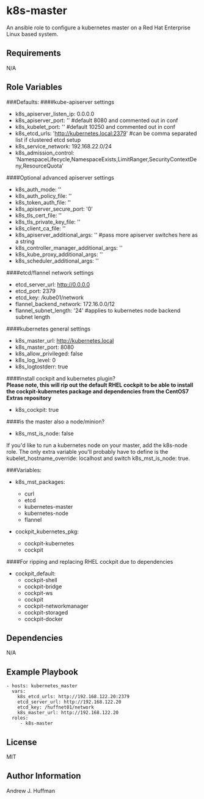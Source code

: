 k8s-master
=========

An ansible role to configure a kubernetes master on a Red Hat Enterprise Linux based system.

Requirements
------------

N/A

Role Variables
--------------

###Defaults:
####kube-apiserver settings
* k8s_apiserver_listen_ip: 0.0.0.0
* k8s_apiserver_port: ''                   #default 8080 and commented out in conf
* k8s_kubelet_port: ''                     #default 10250 and commented out in conf
* k8s_etcd_urls: 'http://kubernetes.local:2379' #can be comma separated list if clustered etcd setup
* k8s_service_network: 192.168.22.0/24
* k8s_admission_control: 'NamespaceLifecycle,NamespaceExists,LimitRanger,SecurityContextDeny,ResourceQuota'

####Optional advanced apiserver settings
* k8s_auth_mode: ''
* k8s_auth_policy_file: ''
* k8s_token_auth_file: ''
* k8s_apiserver_secure_port: '0'
* k8s_tls_cert_file: ''
* k8s_tls_private_key_file: ''
* k8s_client_ca_file: ''
* k8s_apiserver_additional_args: ''        #pass more apiserver switches here as a string
* k8s_controller_manager_additional_args: ''
* k8s_kube_proxy_additional_args: ''
* k8s_scheduler_additional_args: ''

####etcd/flannel network settings
* etcd_server_url: http://0.0.0.0
* etcd_port: 2379
* etcd_key: /kube01/network
* flannel_backend_network: 172.16.0.0/12
* flannel_subnet_length: '24' #applies to kubernetes node backend subnet length

####kubernetes general settings
* k8s_master_url: http://kubernetes.local
* k8s_master_port: 8080
* k8s_allow_privileged: false
* k8s_log_level: 0
* k8s_logtostderr: true

####install cockpit and kubernetes plugin?  
****Please note, this will rip out the default RHEL cockpit to be able to install the cockpit-kubernetes package and dependencies from the CentOS7 Extras repository****
* k8s_cockpit: true

####is the master also a node/minion?
* k8s_mst_is_node: false

If you'd like to run a kubernetes node on your master, add the k8s-node role.
The only extra variable you'll probably have to define is the kubelet_hostname_override: localhost and switch k8s_mst_is_node: true.

###Variables:
* k8s_mst_packages:
    - curl
    - etcd
    - kubernetes-master
    - kubernetes-node
    - flannel

* cockpit_kubernetes_pkg: 
    - cockpit-kubernetes
    - cockpit

####For ripping and replacing RHEL cockpit due to dependencies
* cockpit_default:
    - cockpit-shell
    - cockpit-bridge
    - cockpit-ws
    - cockpit
    - cockpit-networkmanager
    - cockpit-storaged
    - cockpit-docker


Dependencies
------------

N/A

Example Playbook
----------------

    - hosts: kubernetes_master
      vars:
        k8s_etcd_urls: http://192.168.122.20:2379
        etcd_server_url: http://192.168.122.20
        etcd_key: /huffnet01/network
        k8s_master_url: http://192.168.122.20
      roles:
         - k8s-master

License
-------

MIT

Author Information
------------------

Andrew J. Huffman
